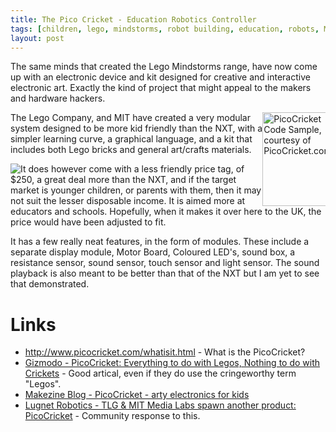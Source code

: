```yaml
---
title: The Pico Cricket - Education Robotics Controller
tags: [children, lego, mindstorms, robot building, education, robots, MIT]
layout: post
---
```

The same minds that created the Lego Mindstorms range, have now come up with an electronic device and kit designed for creative and interactive electronic art. Exactly the kind of project that might appeal to the makers and hardware hackers.
<div style="width: 20%; float: right;"><img alt="PicoCricket Code Sample, courtesy of PicoCricket.com" src="http://orionrobots.co.uk/image390" height="150" width="120" /></div>

The Lego Company, and MIT have created a very modular system designed to be more kid friendly than the NXT, with a simpler learning curve, a graphical language, and a kit that includes both Lego bricks and general art/crafts materials.

<div style="float: left;"><img src="http://orionrobots.co.uk/image391" /></div>
It does however come with a less friendly price tag, of $250, a great deal more than the NXT, and if the target market is younger children, or parents with them, then it may not suit the lesser disposable income. It is aimed more at educators and schools. Hopefully, when it makes it over here to the UK, the price would have been adjusted to fit.

It has a few really neat features, in the form of modules. These include a separate display module, Motor Board, Coloured LED's, sound box, a resistance sensor, sound sensor, touch sensor and light sensor. The sound playback is also meant to be better than that of the NXT but I am yet to see that demonstrated.

# Links

* <http://www.picocricket.com/whatisit.html> - What is the PicoCricket?
* <a href="http://gizmodo.com/gadgets/gadgets/picocricket-everything-to-do-with-legos-nothing-to-do-with-crickets-196847.php">Gizmodo - PicoCricket: Everything to do with Legos, Nothing to do with Crickets</a> - Good artical, even if they do use the cringeworthy term "Legos".
* <a href="http://www.makezine.com/blog/archive/2006/02/picocricket_arty_electronics_f.html">Makezine Blog - PicoCricket - arty electronics for kids</a>
* <a href="http://news.lugnet.com/robotics/?n=26375">Lugnet Robotics - TLG &amp; MIT Media Labs spawn another product: PicoCricket</a> - Community response to this.
